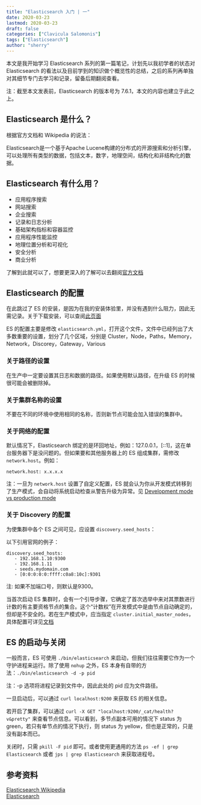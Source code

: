 ```yaml
---
title: "Elasticsearch 入门 | 一" 
date: 2020-03-23
lastmod: 2020-03-23
draft: false
categories: ["Clavicula Salomonis"]
tags: ["Elasticsearch"]
author: "sherry"
---
```

本文是我开始学习 Elasticsearch 系列的第一篇笔记，计划先以我初学者的状态对 Elasticsearch 的看法以及目前学到的知识做个概览性的总结，之后的系列再单独对其细节专门去学习和记录，留备后期翻阅查看。

注：截至本文发表前，Elasticsearch 的版本号为 7.6.1，本文的内容也建立于此之上。

## Elasticsearch 是什么？

根据官方文档和 Wikipedia 的说法：

Elasticsearch是一个基于Apache Lucene构建的分布式的开源搜索和分析引擎，可以处理所有类型的数据，包括文本，数字，地理空间，结构化和非结构化的数据。

<!--more-->

## Elasticsearch 有什么用？

- 应用程序搜索
- 网站搜索
- 企业搜索
- 记录和日志分析
- 基础架构指标和容器监控
- 应用程序性能监控
- 地理位置分析和可视化
- 安全分析
- 商业分析

了解到此就可以了，想要更深入的了解可以去翻阅[官方文档](https://www.elastic.co/what-is/elasticsearch)

## Elasticsearch 的配置

在此跳过了 ES 的安装，是因为在我的安装体验里，并没有遇到什么阻力，因此无需记录。关于下载安装，可以查阅[此页面](https://www.elastic.co/guide/en/elasticsearch/reference/current/install-elasticsearch.html)

ES 的配置主要是修改 `elasticsearch.yml`，打开这个文件，文件中已经列出了大多数重要的设置，划分了几个区域，分别是 Cluster，Node，Paths，Memory，Network，Discorey，Gateway，Various

### 关于路径的设置

在生产中一定要设置其日志和数据的路径。如果使用默认路径，在升级 ES 的时候很可能会被删除掉。

### 关于集群名称的设置

不要在不同的环境中使用相同的名称，否则新节点可能会加入错误的集群中。

### 关于网络的配置

默认情况下，Elasticsearch 绑定的是环回地址，例如：127.0.0.1，[::1]，这在单台服务器下是没问题的。但如果要和其他服务器上的 ES 组成集群，需修改 `network.host`。例如：

```
network.host: x.x.x.x
```

注：一旦为 `network.host` 设置了自定义配置，ES 就会认为你从开发模式转移到了生产模式，会自动将系统启动检查从警告升级为异常。见 [Development mode vs production mode](https://www.elastic.co/guide/en/elasticsearch/reference/current/system-config.html#dev-vs-prod)

### 关于 Discovery 的配置

为使集群中各个 ES 之间可见，应设置 `discovery.seed_hosts`：

以下引用官网的例子：

```
discovery.seed_hosts:
   - 192.168.1.10:9300
   - 192.168.1.11 
   - seeds.mydomain.com 
   - [0:0:0:0:0:ffff:c0a8:10c]:9301 
```

注: 如果不加端口号，则默认是9300。

当首次启动 ES 集群时，会有一个引导步骤，它确定了首次选举中来对其票数进行计数的有主要资格节点的集合。这个“计数权”在开发模式中是由节点自动确定的，但却是不安全的。若在生产模式中，应当指定 `cluster.initial_master_nodes`，具体配置可详见[文档](https://www.elastic.co/guide/en/elasticsearch/reference/current/discovery-settings.html#initial_master_nodes)

## ES 的启动与关闭

一般而言，ES 可使用 `./bin/elasticsearch` 来启动，但我们往往需要它作为一个守护进程来运行。除了使用 `nohup` 之外，ES 本身有自带的方法：`./bin/elasticsearch -d -p pid`

注：-p 选项将进程记录到文件中，因此此处的 pid 应为文件路径。

一旦启动后，可以通过 `curl localhost:9200` 来获取 ES 的相关信息。

若开启了集群，可以通过 `curl -X GET "localhost:9200/_cat/health?v&pretty"` 来查看节点信息。可以看到，多节点副本可用的情况下 status 为 green，若只有单节点的情况下执行，则 status 为 yellow，但也是正常的，只是没有副本而已。

关闭时，只需 `pkill -F pid` 即可。或者使用更通用的方法 `ps -ef | grep Elasticsearch` 或者 `jps | grep Elasticsearch` 来获取进程号。

## 参考资料

[Elasticsearch Wikipedia](https://en.wikipedia.org/wiki/Elasticsearch)   
[Elasticsearch](https://www.elastic.co/)
